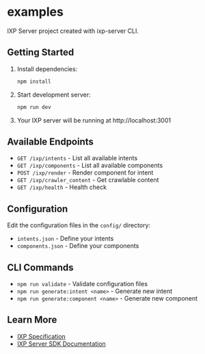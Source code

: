 # examples

IXP Server project created with ixp-server CLI.

## Getting Started

1. Install dependencies:
   ```bash
   npm install
   ```

2. Start development server:
   ```bash
   npm run dev
   ```

3. Your IXP server will be running at http://localhost:3001

## Available Endpoints

- `GET /ixp/intents` - List all available intents
- `GET /ixp/components` - List all available components
- `POST /ixp/render` - Render component for intent
- `GET /ixp/crawler_content` - Get crawlable content
- `GET /ixp/health` - Health check

## Configuration

Edit the configuration files in the `config/` directory:

- `intents.json` - Define your intents
- `components.json` - Define your components

## CLI Commands

- `npm run validate` - Validate configuration files
- `npm run generate:intent <name>` - Generate new intent
- `npm run generate:component <name>` - Generate new component

## Learn More

- [IXP Specification](https://github.com/ixp/specification)
- [IXP Server SDK Documentation](https://github.com/ixp/ixp-server-sdk)
